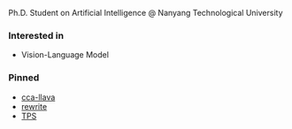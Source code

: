 Ph.D. Student on Artificial Intelligence @ Nanyang Technological University 

### Interested in
- Vision-Language Model

### Pinned
- [cca-llava](https://github.com/xing0047/cca-llava)
- [rewrite](https://github.com/xing0047/rewrite)
- [TPS](https://github.com/xing0047/TPS)
  
<!--
**xing0047/xing0047** is a ✨ _special_ ✨ repository because its `README.md` (this file) appears on your GitHub profile.

Here are some ideas to get you started:

- 🔭 I’m currently working on ...
- 🌱 I’m currently learning ...
- 👯 I’m looking to collaborate on ...
- 🤔 I’m looking for help with ...
- 💬 Ask me about ...
- 📫 How to reach me: ...
- 😄 Pronouns: ...
- ⚡ Fun fact: ...
-->
